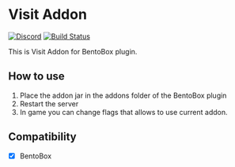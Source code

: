 # Visit Addon
[![Discord](https://img.shields.io/discord/272499714048524288.svg?logo=discord)](https://discord.bentobox.world)
[![Build Status](https://ci.codemc.oi/buildStatus/icon?job=BentoBoxWorld/Visit)](https://ci.codemc.oi/job/BentoBoxWorld/job/Visit/)

This is Visit Addon for BentoBox plugin.  

## How to use

1. Place the addon jar in the addons folder of the BentoBox plugin
2. Restart the server
3. In game you can change flags that allows to use current addon.

## Compatibility

- [x] BentoBox